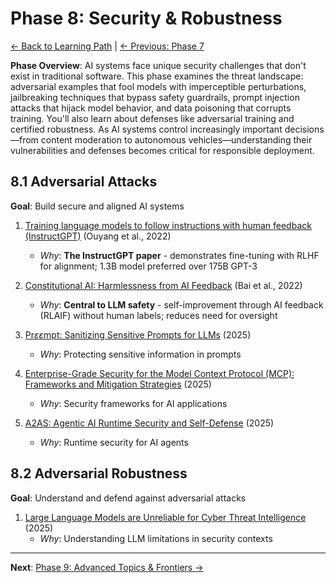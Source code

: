 # Phase 8: Security & Robustness

[← Back to Learning Path](../learning-path.md) | [← Previous: Phase 7](phase-07-interpretability.md)

**Phase Overview**: AI systems face unique security challenges that don't exist in traditional software. This phase examines the threat landscape: adversarial examples that fool models with imperceptible perturbations, jailbreaking techniques that bypass safety guardrails, prompt injection attacks that hijack model behavior, and data poisoning that corrupts training. You'll also learn about defenses like adversarial training and certified robustness. As AI systems control increasingly important decisions—from content moderation to autonomous vehicles—understanding their vulnerabilities and defenses becomes critical for responsible deployment.

## 8.1 Adversarial Attacks
**Goal**: Build secure and aligned AI systems

1. [Training language models to follow instructions with human feedback (InstructGPT)](https://arxiv.org/abs/2203.02155) (Ouyang et al., 2022)
   - *Why*: **The InstructGPT paper** - demonstrates fine-tuning with RLHF for alignment; 1.3B model preferred over 175B GPT-3

2. [Constitutional AI: Harmlessness from AI Feedback](https://arxiv.org/abs/2212.08073) (Bai et al., 2022)
   - *Why*: **Central to LLM safety** - self-improvement through AI feedback (RLAIF) without human labels; reduces need for oversight

3. [Pr$εε$mpt: Sanitizing Sensitive Prompts for LLMs](https://arxiv.org/abs/2504.05147) (2025)
   - *Why*: Protecting sensitive information in prompts

4. [Enterprise-Grade Security for the Model Context Protocol (MCP): Frameworks and Mitigation Strategies](https://arxiv.org/pdf/2504.08623) (2025)
   - *Why*: Security frameworks for AI applications

5. [A2AS: Agentic AI Runtime Security and Self-Defense](https://arxiv.org/pdf/2510.13825) (2025)
   - *Why*: Runtime security for AI agents

## 8.2 Adversarial Robustness
**Goal**: Understand and defend against adversarial attacks

1. [Large Language Models are Unreliable for Cyber Threat Intelligence](https://arxiv.org/abs/2503.23175) (2025)
   - *Why*: Understanding LLM limitations in security contexts

---

**Next**: [Phase 9: Advanced Topics & Frontiers →](phase-09-advanced.md)

